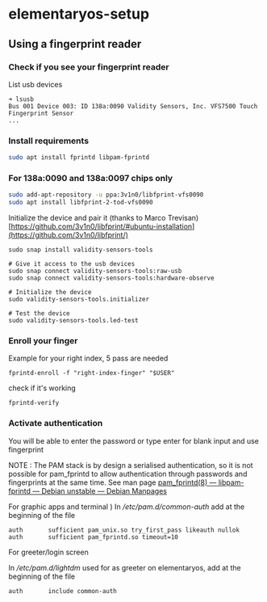 # elementaryos-setup

## Using a fingerprint reader

### Check if you  see your fingerprint reader

List usb devices
```
➜ lsusb
Bus 001 Device 003: ID 138a:0090 Validity Sensors, Inc. VFS7500 Touch Fingerprint Sensor
...
```
### Install requirements

```bash
sudo apt install fprintd libpam-fprintd
```

### For 138a:0090 and 138a:0097  chips only 

```bash
sudo add-apt-repository -u ppa:3v1n0/libfprint-vfs0090
sudo apt install libfprint-2-tod-vfs0090
```
Initialize the device and pair it (thanks to  Marco Trevisan)[https://github.com/3v1n0/libfprint/#ubuntu-installation](https://github.com/3v1n0/libfprint/)

```
sudo snap install validity-sensors-tools

# Give it access to the usb devices
sudo snap connect validity-sensors-tools:raw-usb
sudo snap connect validity-sensors-tools:hardware-observe

# Initialize the device
sudo validity-sensors-tools.initializer

# Test the device
sudo validity-sensors-tools.led-test
```


### Enroll your finger

Example for your right index, 5 pass are needed
```
fprintd-enroll -f "right-index-finger" "$USER"
```
check if it's working 

```
fprintd-verify
```

### Activate authentication 

You will be able to enter the password or type enter for blank input and use fingerprint

NOTE : The PAM stack is by design a serialised authentication, so it is not possible
 for pam_fprintd to allow authentication through passwords and fingerprints at
 the same time. See man page [pam_fprintd(8) — libpam-fprintd — Debian unstable — Debian Manpages](https://manpages.debian.org/unstable/libpam-fprintd/pam_fprintd.8.en.html)

For graphic apps and terminal
)
In */etc/pam.d/common-auth* add at the beginning of the file

```
auth       sufficient pam_unix.so try_first_pass likeauth nullok
auth       sufficient pam_fprintd.so timeout=10
```
For greeter/login screen

In */etc/pam.d/lightdm*  used for as greeter on elementaryos, add at the beginning of the file

```
auth       include common-auth
```

